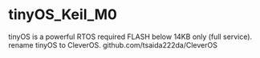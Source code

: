 # tinyOS_Keil_M0
tinyOS is a powerful RTOS required FLASH below 14KB only (full service). 
rename tinyOS to CleverOS.  github.com/tsaida222da/CleverOS
